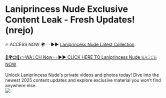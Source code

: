 # Laniprincess Nude Exclusive Content Leak - Fresh Updates! (nrejo)

🔥 ACCESS NOW 🌍==►► <a href="https://tinyurl.com/yc657z5k" rel="nofollow">Laniprincess Nude Latest Collection</a>
<br><br>
[🔴🌍📺📱👉WA𝚃CH Now==►► CLICK HERE TO Laniprincess Nude 𝚆𝙰𝚃𝙲𝙷 NOW](https://tinyurl.com/yc657z5k)
<br><br>
Unlock Laniprincess Nude's private videos and photos today! Dive into the newest 2025 content updates and explore exclusive material you won’t find anywhere else.
<br>
<a href="https://tinyurl.com/yc657z5k" rel="nofollow" data-target="animated-image.originalLink"><img src="https://camo.githubusercontent.com/8a4f000d20f83aca3bf7ec5f350d767afa0574a8a352519fd8cfa583a6f93a33/68747470733a2f2f692e696d6775722e636f6d2f644a486b345a712e676966" data-canonical-src="https://i.imgur.com/dJHk4Zq.gif" style="max-width: 100%; display: inline-block;" data-target="animated-image.originalImage"></a>
<br>
